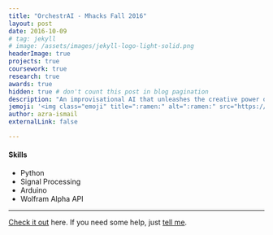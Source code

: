 ```yaml
---
title: "OrchestrAI - Mhacks Fall 2016"
layout: post
date: 2016-10-09
# tag: jekyll
# image: /assets/images/jekyll-logo-light-solid.png
headerImage: true
projects: true
coursework: true
research: true
awards: true
hidden: true # don't count this post in blog pagination
description: "An improvisational AI that unleashes the creative power of an entire orchestra to music producers and artists."
jemoji: '<img class="emoji" title=":ramen:" alt=":ramen:" src="https://assets.github.com/images/icons/emoji/unicode/1f35c.png" height="20" width="20" align="absmiddle">'
author: azra-ismail
externalLink: false

---
```


#### Skills

- Python
- Signal Processing
- Arduino
- Wolfram Alpha API

---

[Check it out](http://devpost.com/software/orchestrai) here.
If you need some help, just [tell me](http://github.com/aismail1997/aismail1997.github.io/issues).

